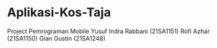 # Aplikasi-Kos-Taja
Project Pemrograman Mobile
Yusuf Indra Rabbani (21SA1151)
Rofi Azhar (21SA1150)
Gian Gustin (21SA1248)
